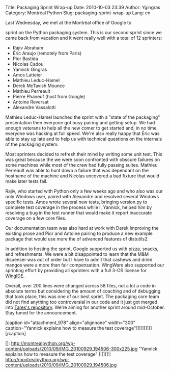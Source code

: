 Title: Packaging Sprint Wrap-up
Date: 2010-10-03 23:39
Author: Ygingras
Category: Montréal Python
Slug: packaging-sprint-wrap-up
Lang: en

<!--:en-->Last Wednesday, we met at the Montréal office of Google to
sprint on the Python packaging system. This is our second sprint since
we came back from vacation and it went really well with a total of 12
sprinters:

-   Rajiv Abraham
-   Éric Araujo (remotely from Paris)
-   Pior Bastida
-   Nicolas Cadou
-   Yannick Gingras
-   Amos Latteier
-   Mathieu Leduc-Hamel
-   Derek McTavish Mounce
-   Mathieu Perreault
-   Pierre Phaneuf (host from Google)
-   Antoine Reversat
-   Alexandre Vassalotti

Mathieu Leduc-Hamel launched the sprint with a "state of the packaging"
presentation then everyone got busy pairing and getting setup. We had
enough veterans to help all the new comer to get started and, in no
time, everyone was hacking at full speed. We're also really happy that
Éric was able to stay up late and to help us with technical questions on
the internals of the packaging system.

</p>
Most sprinters decided to refresh their mind by writing some unit test.
This was great because the we were soon confronted with obscure failures
on some machines while most of the crew had fully passing suites.
Mathieu Perreault was able to hunt down a failure that was dependant on
the hostname of the machine and Nicolas uncovered a bad fixture that
would make later tests fail.

Rajiv, who started with Python only a few weeks ago and who also was our
only Windows user, paired with Alexandre and resolved several Windows
specific tests. Amos wrote several new tests, bringing version.py to
complete test coverage in the process while I, Yannick, helped him by
resolving a bug in the test runner that would make it report inaccurate
coverage on a few core files.

Our documentation team was also hard at work with Derek improving the
existing prose and Pior and Antoine pairing to produce a new example
package that would use more the of advanced features of distutils2.

In addition to hosting the sprint, Google supported us with pizza,
snacks, and refreshments. We were a bit disappointed to learn that the
M&M dispenser was out of order but I have to admit that cashews and
dried mangos were a more than fair compensation. WingWare also supported
our sprinting effort by providing all sprinters with a full 3-OS license
for [WingIDE][].

Overall, over 200 lines were changed across 58 files, not a lot a code
in absolute terms but considering the amount of coaching and of
debugging that took place, this was one of our best sprint. The
packaging core team did not find anything too controversial in our code
and it just got merged into [Tarek's repository][]. We're aiming for
another sprint around mid-October. Stay tuned for the announcement.

[caption id="attachment\_978" align="alignnone" width="300"
caption="Yannick explains how to measure the test
coverage"][![][]][][/caption]<!--:-->

  [WingIDE]: http://wingware.com/products
  [Tarek's repository]: https://bitbucket.org/tarek/distutils2/changesets/38d869d48447
  []: http://montrealpython.org/wp-content/uploads/2010/09/IMG_20100929_194506-300x225.jpg
    "Yannick explains how to measure the test coverage"
  [![][]]: http://montrealpython.org/wp-content/uploads/2010/09/IMG_20100929_194506.jpg
